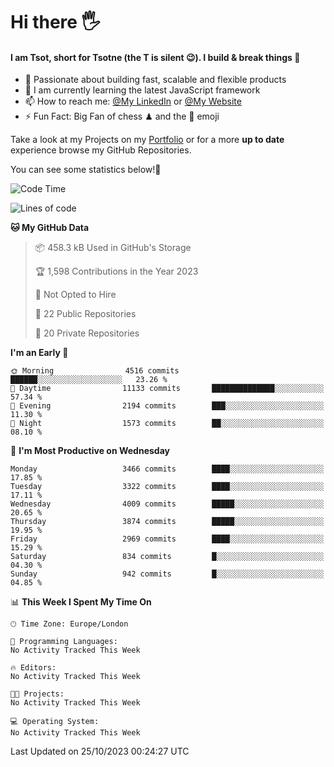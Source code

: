 # Hi there :raised_hand_with_fingers_splayed:
#### I am Tsot, short for Tsotne (the T is silent :wink:). I build & break things :space_invader:
- :telescope: Passionate about building fast, scalable and flexible products
- :seedling: I am currently learning the latest JavaScript framework 
- :mailbox: How to reach me: [@My LinkedIn](https://www.linkedin.com/in/tsotne-gvadzabia/) or [@My Website](https://tsotne.co.uk/contact)
- :zap: Fun Fact: Big Fan of chess ♟ and the 👾 emoji

Take a look at my Projects on my [Portfolio](https://tsotne.co.uk/) or for a more **up to date** experience browse my GitHub Repositories.

You can see some statistics below!:space_invader:
<!--START_SECTION:waka-->
![Code Time](http://img.shields.io/badge/Code%20Time-761%20hrs%202%20mins-blue)

![Lines of code](https://img.shields.io/badge/From%20Hello%20World%20I%27ve%20Written-8.0%20million%20lines%20of%20code-blue)

**🐱 My GitHub Data** 

> 📦 458.3 kB Used in GitHub's Storage 
 > 
> 🏆 1,598 Contributions in the Year 2023
 > 
> 🚫 Not Opted to Hire
 > 
> 📜 22 Public Repositories 
 > 
> 🔑 20 Private Repositories 
 > 
**I'm an Early 🐤** 

```text
🌞 Morning                4516 commits        ██████░░░░░░░░░░░░░░░░░░░   23.26 % 
🌆 Daytime                11133 commits       ██████████████░░░░░░░░░░░   57.34 % 
🌃 Evening                2194 commits        ███░░░░░░░░░░░░░░░░░░░░░░   11.30 % 
🌙 Night                  1573 commits        ██░░░░░░░░░░░░░░░░░░░░░░░   08.10 % 
```
📅 **I'm Most Productive on Wednesday** 

```text
Monday                   3466 commits        ████░░░░░░░░░░░░░░░░░░░░░   17.85 % 
Tuesday                  3322 commits        ████░░░░░░░░░░░░░░░░░░░░░   17.11 % 
Wednesday                4009 commits        █████░░░░░░░░░░░░░░░░░░░░   20.65 % 
Thursday                 3874 commits        █████░░░░░░░░░░░░░░░░░░░░   19.95 % 
Friday                   2969 commits        ████░░░░░░░░░░░░░░░░░░░░░   15.29 % 
Saturday                 834 commits         █░░░░░░░░░░░░░░░░░░░░░░░░   04.30 % 
Sunday                   942 commits         █░░░░░░░░░░░░░░░░░░░░░░░░   04.85 % 
```


📊 **This Week I Spent My Time On** 

```text
🕑︎ Time Zone: Europe/London

💬 Programming Languages: 
No Activity Tracked This Week

🔥 Editors: 
No Activity Tracked This Week

🐱‍💻 Projects: 
No Activity Tracked This Week

💻 Operating System: 
No Activity Tracked This Week
```


 Last Updated on 25/10/2023 00:24:27 UTC
<!--END_SECTION:waka-->
